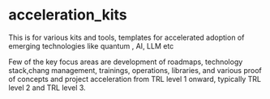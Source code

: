 # acceleration_kits
This is for various kits and tools, templates for accelerated adoption of emerging technologies like quantum , AI, LLM etc

Few of the key focus areas are development of roadmaps, technology stack,chang management, trainings, operations, libraries, and various proof of concepts and project acceleration from TRL level 1
onward, typically TRL level 2 and TRL level 3.
